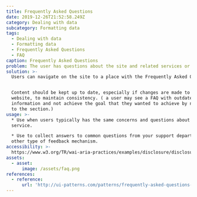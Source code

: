 ```yaml
---
title: Frequently Asked Questions
date: 2019-12-26T21:52:58.249Z
category: Dealing with data
subcategory: Formatting data
tags:
  - Dealing with data
  - Formatting data
  - Frequently Asked Questions
  - FAQ
caption: Frequently Asked Questions
problem: The user has questions about the site and related services or processes.
solution: >-
  Users can navigate on the site to a place with the Frequently Asked Questions.


  Content should be kept up to date, especially if changes are made to the
  website, to maintain consistency. ( a user may see a FAQ with outdated
  information and not achieve the goal that they wanted to achieve by navigating
  to the section.)
usage: >-
  * Use when users typically has the same concerns and questions about a
  service.

  * Use to collect answers to common questions from your support department or
  other type of feedback mechanism.
accessibility: >-
  https://www.w3.org/TR/wai-aria-practices/examples/disclosure/disclosure-faq.html
assets:
  - asset:
      image: /assets/faq.png
references:
  - reference:
      url: 'http://ui-patterns.com/patterns/frequently-asked-questions-faq'
---
```


